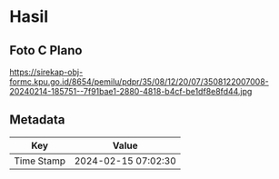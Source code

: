 # Hasil

## Foto C Plano

https://sirekap-obj-formc.kpu.go.id/8654/pemilu/pdpr/35/08/12/20/07/3508122007008-20240214-185751--7f91bae1-2880-4818-b4cf-be1df8e8fd44.jpg


## Metadata

| Key        | Value               |
| ---------- | ------------------- |
| Time Stamp | 2024-02-15 07:02:30 |



